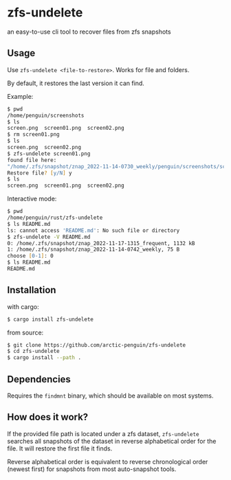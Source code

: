 # zfs-undelete
an easy-to-use cli tool to recover files from zfs snapshots

## Usage

Use `zfs-undelete <file-to-restore>`. Works for file and folders.

By default, it restores the last version it can find.

Example:
```zsh
$ pwd
/home/penguin/screenshots
$ ls
screen.png  screen01.png  screen02.png
$ rm screen01.png
$ ls 
screen.png  screen02.png
$ zfs-undelete screen01.png
found file here:
"/home/.zfs/snapshot/znap_2022-11-14-0730_weekly/penguin/screenshots/screen01.png"
Restore file? [y/N] y
$ ls 
screen.png  screen01.png  screen02.png
```

Interactive mode:
```zsh
$ pwd
/home/penguin/rust/zfs-undelete
$ ls README.md
ls: cannot access 'README.md': No such file or directory
$ zfs-undelete -V README.md
0: /home/.zfs/snapshot/znap_2022-11-17-1315_frequent, 1132 kB
1: /home/.zfs/snapshot/znap_2022-11-14-0742_weekly, 75 B
choose [0-1]: 0
$ ls README.md
README.md
```


## Installation

with cargo:
```zsh
$ cargo install zfs-undelete
```

from source:
```zsh
$ git clone https://github.com/arctic-penguin/zfs-undelete
$ cd zfs-undelete
$ cargo install --path .
```

## Dependencies
Requires the `findmnt` binary, which should be available on most systems.

## How does it work?
If the provided file path is located under a zfs dataset, `zfs-undelete` searches all snapshots of the dataset in reverse alphabetical order for the file.
It will restore the first file it finds.

Reverse alphabetical order is equivalent to reverse chronological order (newest first) for snapshots from most auto-snapshot tools.
